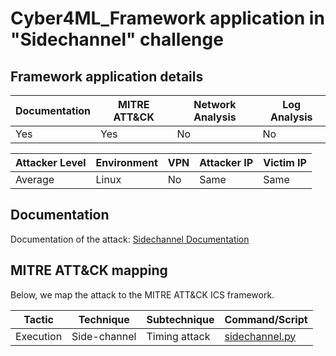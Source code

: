 # Cyber4ML_Framework application in "Sidechannel" challenge

## Framework application details

|Documentation|MITRE ATT&CK|Network Analysis|Log Analysis|
|-|-|-|-|
|Yes|Yes|No|No|

|Attacker Level|Environment|VPN|Attacker IP|Victim IP|
|-|-|-|-|-|
|Average|Linux|No|Same|Same|

## Documentation

Documentation of the attack: [Sidechannel Documentation](https://github.com/stevendamianakis/PicoCTF_Writeups/blob/main/Forensics/Sidechannel/README.MD)

## MITRE ATT&CK mapping

Below, we map the attack to the MITRE ATT&CK ICS framework.

| Tactic | Technique | Subtechnique | Command/Script |
|-|-|-|-|
| Execution | Side-channel | Timing attack | [sidechannel.py](https://github.com/stevendamianakis/PicoCTF_Writeups/blob/main/Forensics/Sidechannel/sidechannel.py) |


